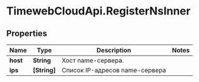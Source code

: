 # TimewebCloudApi.RegisterNsInner

## Properties

Name | Type | Description | Notes
------------ | ------------- | ------------- | -------------
**host** | **String** | Хост name-сервера. | 
**ips** | **[String]** | Список IP-адресов name-сервера | 


